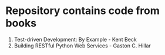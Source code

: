 # Repository contains code from books

1. Test-driven Development: By Example - Kent Beck
2. Building RESTful Python Web Services - Gaston C. Hillar
